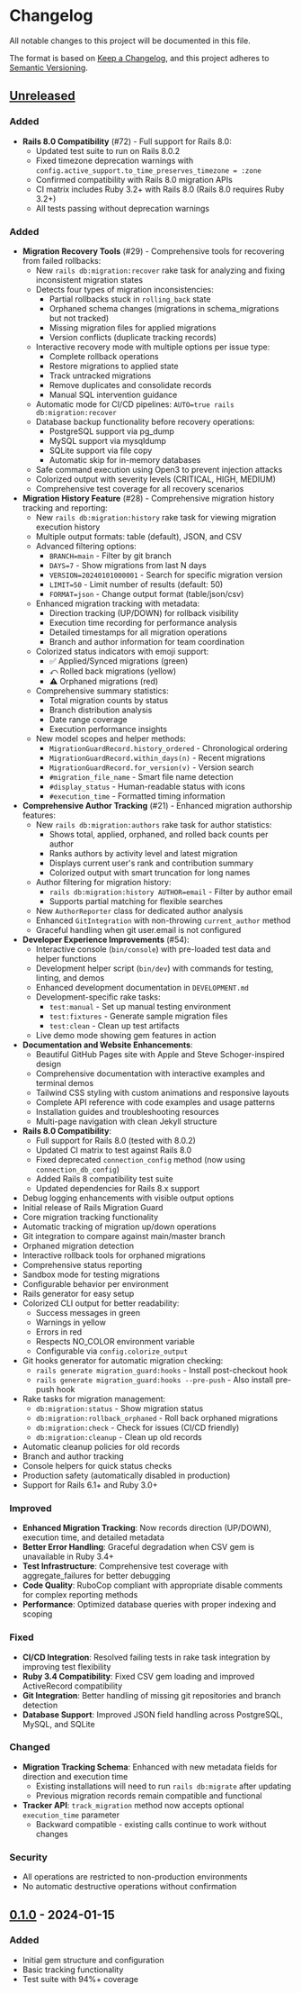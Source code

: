 # Changelog

All notable changes to this project will be documented in this file.

The format is based on [Keep a Changelog](https://keepachangelog.com/en/1.0.0/),
and this project adheres to [Semantic Versioning](https://semver.org/spec/v2.0.0.html).

## [Unreleased]

### Added
- **Rails 8.0 Compatibility** (#72) - Full support for Rails 8.0:
  - Updated test suite to run on Rails 8.0.2
  - Fixed timezone deprecation warnings with `config.active_support.to_time_preserves_timezone = :zone`
  - Confirmed compatibility with Rails 8.0 migration APIs
  - CI matrix includes Ruby 3.2+ with Rails 8.0 (Rails 8.0 requires Ruby 3.2+)
  - All tests passing without deprecation warnings

### Added
- **Migration Recovery Tools** (#29) - Comprehensive tools for recovering from failed rollbacks:
  - New `rails db:migration:recover` rake task for analyzing and fixing inconsistent migration states
  - Detects four types of migration inconsistencies:
    - Partial rollbacks stuck in `rolling_back` state
    - Orphaned schema changes (migrations in schema_migrations but not tracked)
    - Missing migration files for applied migrations
    - Version conflicts (duplicate tracking records)
  - Interactive recovery mode with multiple options per issue type:
    - Complete rollback operations
    - Restore migrations to applied state
    - Track untracked migrations
    - Remove duplicates and consolidate records
    - Manual SQL intervention guidance
  - Automatic mode for CI/CD pipelines: `AUTO=true rails db:migration:recover`
  - Database backup functionality before recovery operations:
    - PostgreSQL support via pg_dump
    - MySQL support via mysqldump
    - SQLite support via file copy
    - Automatic skip for in-memory databases
  - Safe command execution using Open3 to prevent injection attacks
  - Colorized output with severity levels (CRITICAL, HIGH, MEDIUM)
  - Comprehensive test coverage for all recovery scenarios
- **Migration History Feature** (#28) - Comprehensive migration history tracking and reporting:
  - New `rails db:migration:history` rake task for viewing migration execution history
  - Multiple output formats: table (default), JSON, and CSV
  - Advanced filtering options:
    - `BRANCH=main` - Filter by git branch
    - `DAYS=7` - Show migrations from last N days
    - `VERSION=20240101000001` - Search for specific migration version
    - `LIMIT=50` - Limit number of results (default: 50)
    - `FORMAT=json` - Change output format (table/json/csv)
  - Enhanced migration tracking with metadata:
    - Direction tracking (UP/DOWN) for rollback visibility
    - Execution time recording for performance analysis
    - Detailed timestamps for all migration operations
    - Branch and author information for team coordination
  - Colorized status indicators with emoji support:
    - ✅ Applied/Synced migrations (green)
    - ⤺ Rolled back migrations (yellow)
    - ⚠️ Orphaned migrations (red)
  - Comprehensive summary statistics:
    - Total migration counts by status
    - Branch distribution analysis
    - Date range coverage
    - Execution performance insights
  - New model scopes and helper methods:
    - `MigrationGuardRecord.history_ordered` - Chronological ordering
    - `MigrationGuardRecord.within_days(n)` - Recent migrations
    - `MigrationGuardRecord.for_version(v)` - Version search
    - `#migration_file_name` - Smart file name detection
    - `#display_status` - Human-readable status with icons
    - `#execution_time` - Formatted timing information
- **Comprehensive Author Tracking** (#21) - Enhanced migration authorship features:
  - New `rails db:migration:authors` rake task for author statistics:
    - Shows total, applied, orphaned, and rolled back counts per author
    - Ranks authors by activity level and latest migration
    - Displays current user's rank and contribution summary
    - Colorized output with smart truncation for long names
  - Author filtering for migration history:
    - `rails db:migration:history AUTHOR=email` - Filter by author email
    - Supports partial matching for flexible searches
  - New `AuthorReporter` class for dedicated author analysis
  - Enhanced `GitIntegration` with non-throwing `current_author` method
  - Graceful handling when git user.email is not configured
- **Developer Experience Improvements** (#54):
  - Interactive console (`bin/console`) with pre-loaded test data and helper functions
  - Development helper script (`bin/dev`) with commands for testing, linting, and demos
  - Enhanced development documentation in `DEVELOPMENT.md`
  - Development-specific rake tasks:
    - `test:manual` - Set up manual testing environment
    - `test:fixtures` - Generate sample migration files
    - `test:clean` - Clean up test artifacts
  - Live demo mode showing gem features in action
- **Documentation and Website Enhancements**:
  - Beautiful GitHub Pages site with Apple and Steve Schoger-inspired design
  - Comprehensive documentation with interactive examples and terminal demos
  - Tailwind CSS styling with custom animations and responsive layouts
  - Complete API reference with code examples and usage patterns
  - Installation guides and troubleshooting resources
  - Multi-page navigation with clean Jekyll structure
- **Rails 8.0 Compatibility**:
  - Full support for Rails 8.0 (tested with 8.0.2)
  - Updated CI matrix to test against Rails 8.0
  - Fixed deprecated `connection_config` method (now using `connection_db_config`)
  - Added Rails 8 compatibility test suite
  - Updated dependencies for Rails 8.x support
- Debug logging enhancements with visible output options
- Initial release of Rails Migration Guard
- Core migration tracking functionality
- Automatic tracking of migration up/down operations
- Git integration to compare against main/master branch
- Orphaned migration detection
- Interactive rollback tools for orphaned migrations
- Comprehensive status reporting
- Sandbox mode for testing migrations
- Configurable behavior per environment
- Rails generator for easy setup
- Colorized CLI output for better readability:
  - Success messages in green
  - Warnings in yellow
  - Errors in red
  - Respects NO_COLOR environment variable
  - Configurable via `config.colorize_output`
- Git hooks generator for automatic migration checking:
  - `rails generate migration_guard:hooks` - Install post-checkout hook
  - `rails generate migration_guard:hooks --pre-push` - Also install pre-push hook
- Rake tasks for migration management:
  - `db:migration:status` - Show migration status
  - `db:migration:rollback_orphaned` - Roll back orphaned migrations
  - `db:migration:check` - Check for issues (CI/CD friendly)
  - `db:migration:cleanup` - Clean up old records
- Automatic cleanup policies for old records
- Branch and author tracking
- Console helpers for quick status checks
- Production safety (automatically disabled in production)
- Support for Rails 6.1+ and Ruby 3.0+

### Improved
- **Enhanced Migration Tracking**: Now records direction (UP/DOWN), execution time, and detailed metadata
- **Better Error Handling**: Graceful degradation when CSV gem is unavailable in Ruby 3.4+
- **Test Infrastructure**: Comprehensive test coverage with aggregate_failures for better debugging
- **Code Quality**: RuboCop compliant with appropriate disable comments for complex reporting methods
- **Performance**: Optimized database queries with proper indexing and scoping

### Fixed
- **CI/CD Integration**: Resolved failing tests in rake task integration by improving test flexibility
- **Ruby 3.4 Compatibility**: Fixed CSV gem loading and improved ActiveRecord compatibility
- **Git Integration**: Better handling of missing git repositories and branch detection
- **Database Support**: Improved JSON field handling across PostgreSQL, MySQL, and SQLite

### Changed
- **Migration Tracking Schema**: Enhanced with new metadata fields for direction and execution time
  - Existing installations will need to run `rails db:migrate` after updating
  - Previous migration records remain compatible and functional
- **Tracker API**: `track_migration` method now accepts optional `execution_time` parameter
  - Backward compatible - existing calls continue to work without changes

### Security
- All operations are restricted to non-production environments
- No automatic destructive operations without confirmation

## [0.1.0] - 2024-01-15

### Added
- Initial gem structure and configuration
- Basic tracking functionality
- Test suite with 94%+ coverage

[Unreleased]: https://github.com/tommy2118/rails-migration-guard/compare/v0.1.0...HEAD
[0.1.0]: https://github.com/tommy2118/rails-migration-guard/releases/tag/v0.1.0